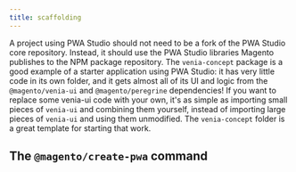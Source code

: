 ```yaml
---
title: scaffolding
---
```


A project using PWA Studio should not need to be a fork of the PWA Studio core repository. Instead, it should use the PWA Studio libraries Magento publishes to the NPM package repository.
The `venia-concept` package is a good example of a starter application using PWA Studio: it has very little code in its own folder, and it gets almost all of its UI and logic from the `@magento/venia-ui` and `@magento/peregrine` dependencies!
If you want to replace some venia-ui code with your own, it's as simple as importing small pieces of `venia-ui` and combining them yourself, instead of importing large pieces of `venia-ui` and using them unmodified. The `venia-concept` folder is a great template for starting that work.

## The `@magento/create-pwa` command

